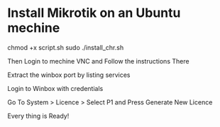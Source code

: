 # Install Mikrotik on an Ubuntu mechine
chmod +x script.sh
sudo ./install_chr.sh

Then Login to mechine VNC and Follow the instructions There

Extract the winbox port by listing services 

Login to Winbox with credentials

Go To System > Licence > Select P1 and Press Generate New Licence 

Every thing is Ready!
